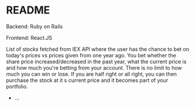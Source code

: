 # README

Backend: Ruby on Rails

Frontend: React.JS

List of stocks fetched from IEX API where the user has the chance to bet on today's prices vs prices given from one year ago. You bet whether the share price increased/decreased in the past year, what the current price is and how much you're betting from your account. There is no limit to how much you can win or lose. If you are half right or all right, you can then purchase the stock at it s current price and it becomes part of your portfolio. 

* ...
